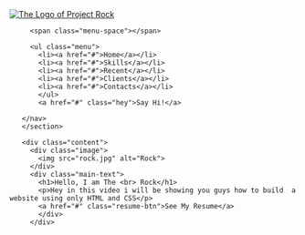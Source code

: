 <!DOCTYPE html>
<html>
  <head>
    <meta charset="utf-8">
    <title>Rock Resume</title>
    <link href="style.css" rel="stylesheet" type="text/css/>
  </head>
  <body>
   <section id="main">
     <nav>
       <a href="#" class="logo">
         <img src="190919-REBEL-UA-ProjectRock-BTB-Logo-BW.png" alt="The Logo of Project Rock">
         </a>

         <span class="menu-space"></span>

         <ul class="menu">
           <li><a href="#">Home</a></li>
           <li><a href="#">Skills</a></li>
           <li><a href="#">Recent</a></li>
           <li><a href="#">Clients</a></li>
           <li><a href="#">Contacts</a></li>
           </ul>
           <a href="#" class="hey">Say Hi!</a>
           
       </nav>
       </section>
       
       <div class="content">
         <div class="image">
           <img src="rock.jpg" alt="Rock">
         </div>
         <div class="main-text">
           <h1>Hello, I am The <br> Rock</h1>
           <p>Hey in this video i will be showing you guys how to build  a website using only HTML and CSS</p>
           <a href="#" class="resume-btn">See My Resume</a>
           </div>
         </div>
  </body>
</html>

